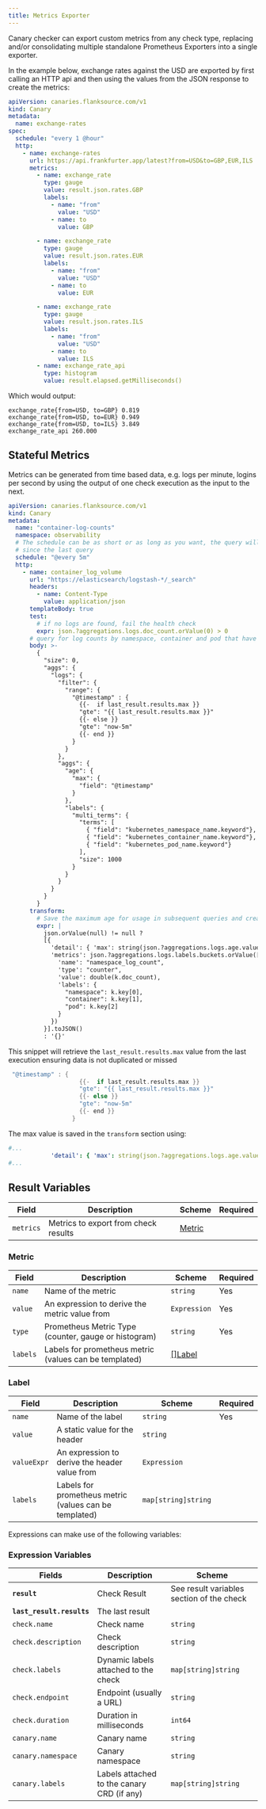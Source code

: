 ```yaml
---
title: Metrics Exporter
---
```




Canary checker can export custom metrics from any check type, replacing and/or consolidating multiple standalone Prometheus Exporters into a single exporter.

In the example below, exchange rates against the USD are exported by first calling an HTTP api and then using the values from the JSON response to create the metrics:

```yaml title="exchange-rates-exporter.yaml"
apiVersion: canaries.flanksource.com/v1
kind: Canary
metadata:
  name: exchange-rates
spec:
  schedule: "every 1 @hour"
  http:
    - name: exchange-rates
      url: https://api.frankfurter.app/latest?from=USD&to=GBP,EUR,ILS
      metrics:
        - name: exchange_rate
          type: gauge
          value: result.json.rates.GBP
          labels:
            - name: "from"
              value: "USD"
            - name: to
              value: GBP

        - name: exchange_rate
          type: gauge
          value: result.json.rates.EUR
          labels:
            - name: "from"
              value: "USD"
            - name: to
              value: EUR

        - name: exchange_rate
          type: gauge
          value: result.json.rates.ILS
          labels:
            - name: "from"
              value: "USD"
            - name: to
              value: ILS
        - name: exchange_rate_api
          type: histogram
          value: result.elapsed.getMilliseconds()
```

Which would output:

```shell
exchange_rate{from=USD, to=GBP} 0.819
exchange_rate{from=USD, to=EUR} 0.949
exchange_rate{from=USD, to=ILS} 3.849
exchange_rate_api 260.000
```

## Stateful Metrics

Metrics can be generated from time based data, e.g. logs per minute, logins per second by using the output of one check execution as the input to the next.

```yaml
apiVersion: canaries.flanksource.com/v1
kind: Canary
metadata:
  name: "container-log-counts"
  namespace: observability
  # The schedule can be as short or as long as you want, the query will always search for log
  # since the last query
  schedule: "@every 5m"
  http:
    - name: container_log_volume
      url: "https://elasticsearch/logstash-*/_search"
      headers:
        - name: Content-Type
          value: application/json
      templateBody: true
      test:
        # if no logs are found, fail the health check
        expr: json.?aggregations.logs.doc_count.orValue(0) > 0
      # query for log counts by namespace, container and pod that have been created since the last check
      body: >-
        {
          "size": 0,
          "aggs": {
            "logs": {
              "filter": {
                "range": {
                  "@timestamp" : {
                    {{-  if last_result.results.max }}
                    "gte": "{{ last_result.results.max }}"
                    {{- else }}
                    "gte": "now-5m"
                    {{- end }}
                  }
                }
              },
              "aggs": {
                "age": {
                  "max": {
                    "field": "@timestamp"
                  }
                },
                "labels": {
                  "multi_terms": {
                    "terms": [
                      { "field": "kubernetes_namespace_name.keyword"},
                      { "field": "kubernetes_container_name.keyword"},
                      { "field": "kubernetes_pod_name.keyword"}
                    ],
                    "size": 1000
                  }
                }
              }
            }
          }
        }
      transform:
        # Save the maximum age for usage in subsequent queries and create a metric for each pair
        expr: |
          json.orValue(null) != null ?
          [{
            'detail': { 'max': string(json.?aggregations.logs.age.value_as_string.orValue(last_result().?results.max.orValue(time.Now()))) },
            'metrics': json.?aggregations.logs.labels.buckets.orValue([]).map(k,  {
              'name': "namespace_log_count",
              'type': "counter",
              'value': double(k.doc_count),
              'labels': {
                "namespace": k.key[0],
                "container": k.key[1],
                "pod": k.key[2]
              }
            })
          }].toJSON()
          : '{}'
```

This snippet will retrieve the `last_result.results.max` value from the last execution ensuring data is not duplicated or missed

```go
 "@timestamp" : {
                    {{-  if last_result.results.max }}
                    "gte": "{{ last_result.results.max }}"
                    {{- else }}
                    "gte": "now-5m"
                    {{- end }}
                  }

```

The max value is saved in the `transform` section using:

```yaml
#...
            'detail': { 'max': string(json.?aggregations.logs.age.value_as_string.orValue(last_result().?results.max.orValue(time.Now()))) },
#...
```

## Result Variables

| Field     | Description                          | Scheme            | Required |
| --------- | ------------------------------------ | ----------------- | -------- |
| `metrics` | Metrics to export from check results | [Metric](#metric) |          |

### Metric

| Field    | Description                                            | Scheme            | Required |
| -------- | ------------------------------------------------------ | ----------------- | -------- |
| `name`   | Name of the metric                                     | `string`          | Yes      |
| `value`  | An expression to derive the metric value from          | `Expression`      | Yes      |
| `type`   | Prometheus Metric Type (counter, gauge or histogram)   | `string`          | Yes      |
| `labels` | Labels for prometheus metric (values can be templated) | [[]Label](#label) |          |

### Label

| Field       | Description                                            | Scheme              | Required |
| ----------- | ------------------------------------------------------ | ------------------- | -------- |
| `name`      | Name of the label                                      | `string`            | Yes      |
| `value`     | A static value for the header                          | `string`            |          |
| `valueExpr` | An expression to derive the header value from          | `Expression`        |          |
| `labels`    | Labels for prometheus metric (values can be templated) | `map[string]string` |          |

Expressions can make use of the following variables:

### **Expression Variables**

| Fields                    | Description                                | Scheme                                    |
| ------------------------- | ------------------------------------------ | ----------------------------------------- |
| **`result`**              | Check Result                               | See result variables section of the check |
| **`last_result.results`** | The last result                            |                                           |
| `check.name`              | Check name                                 | `string`                                  |
| `check.description`       | Check description                          | `string`                                  |
| `check.labels`            | Dynamic labels attached to the check       | `map[string]string`                       |
| `check.endpoint`          | Endpoint (usually a URL)                    | `string`                                  |
| `check.duration`          | Duration in milliseconds                   | `int64`                                   |
| `canary.name`             | Canary name                                | `string`                                  |
| `canary.namespace`        | Canary namespace                           | `string`                                  |
| `canary.labels`           | Labels attached to the canary CRD (if any) | `map[string]string`                       |


